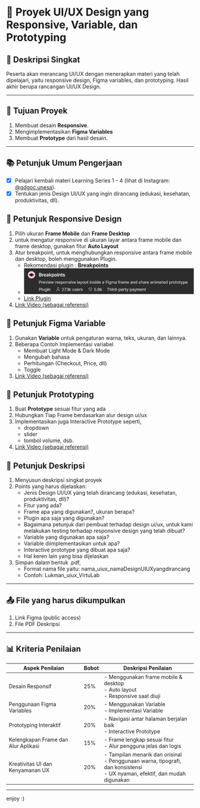 # 📱 Proyek UI/UX Design yang Responsive, Variable, dan Prototyping

## 📝 Deskripsi Singkat
Peserta akan merancang UI/UX dengan menerapkan materi yang telah dipelajari, yaitu responsive design, Figma variables, dan prototyping. Hasil akhir berupa rancangan UI/UX Design.

---

## 🎯 Tujuan Proyek
1. Membuat desain **Responsive**.
2. Mengimplementasikan **Figma Variables**
3. Membuat **Prototype** dari hasil desain.

---

## 📚 Petunjuk Umum Pengerjaan
- [x] Pelajari kembali materi Learning Series 1 – 4 (lihat di Instagram: [@gdgoc.unesa](https://instagram.com/gdgoc.unesa)).
- [x] Tentukan jenis Design UI/UX yang ingin dirancang (edukasi, kesehatan, produktivitas, dll).

## 🎨 Petunjuk Responsive Design
1. Pilih ukuran **Frame Mobile** dan **Frame Desktop**
2. untuk mengatur responsive di ukuran layar antara frame mobile dan frame desktop, gunakan fitur **Auto Layout** 
3. Atur breakpoint, untuk menghubungkan responsive antara frame mobile dan desktop, boleh menggunakan Plugin. 
    - Rekomendasi plugin : **Breakpoints**
    - ![alt text](image.png)
    - [Link Plugin](https://www.figma.com/community/plugin/824289601590456356)
4. [Link Video (sebagai referensi)](https://youtube.com/playlist?list=PLorlSM7MW5c_rT2WQ-I4VMb-EakmYJDxx&si=PF7Uy6prNAzAuGbf)

## 🎨 Petunjuk Figma Variable
1. Gunakan **Variable** untuk pengaturan warna, teks, ukuran, dan lainnya.
2. Beberapa Contoh Implementasi variabel
    - Membuat Light Mode & Dark Mode
    - Mengubah bahasa
    - Perhitungan (Checkout, Price, dll)
    - Toggle
3. [Link Video (sebagai referensi)](https://youtube.com/playlist?list=PLorlSM7MW5c-wHdurDi6ExDdIVE4ZYiJ_&si=MWUvWqYjfRWjvDwu)

## 🌠 Petunjuk Prototyping
1. Buat **Prototype** sesuai fitur yang ada
2. Hubungkan Tiap Frame berdasarkan alur design ui/ux
3. Implementasikan juga Interactive Prototype seperti,
    - dropdown
    - slider
    - tombol volume, dsb.
4. [Link Video (sebagai referensi)](https://youtube.com/playlist?list=PLorlSM7MW5c8DpnRbAQZHXyp5pPjqn3bA&si=6q3MTo-wHbGyLf99)

## 🍃 Petunjuk Deskripsi
1. Menyusun deskripsi singkat proyek
2. Points yang harus dijelaskan:
    - Jenis Design UI/UX yang telah dirancang (edukasi, kesehatan, produktivitas, dll)?
    - Fitur yang ada?
    - Frame apa yang digunakan?, ukuran berapa?
    - Plugin apa saja yang digunakan?
    - Bagaimana petunjuk dari pembuat terhadap design ui/ux, untuk kami melakukan testing terhadap responsive design yang telah dibuat?
    - Variable yang digunakan apa saja?
    - Variable diimplementasikan untuk apa?
    - Interactive prototype yang dibuat apa saja?
    - Hal keren lain yang bisa dijelaskan
3. Simpan dalam bentuk .pdf, 
    - Format nama file yaitu: nama_uiux_namaDesignUIUXyangdirancang
    - Contoh: Lukman_uiux_VirtuLab

---

## 📤 File yang harus dikumpulkan
1. Link Figma (public access)
2. File PDF Deskripsi

---

## 📊 Kriteria Penilaian

| Aspek Penilaian             | Bobot | Deskripsi Penilaian                                               |
|----------------------------|-------|------------------------------------------------------------------|
| Desain Responsif           | 25%   | - Menggunakan frame mobile & desktop<br>- Auto layout<br>- Responsive saat diuji |
| Penggunaan Figma Variables | 20%   | - Menggunakan Variable<br>- Implementasi Variable|
| Prototyping Interaktif     | 20%   | - Navigasi antar halaman berjalan baik<br>- Interactive Prototype<br> |
| Kelengkapan Frame dan Alur Aplikasi | 15% | - Frame lengkap sesuai fitur<br>- Alur pengguna jelas dan logis |
| Kreativitas UI dan Kenyamanan UX   | 20% |  - Tampilan menarik dan orisinal<br>- Penggunaan warna, tipografi, dan konsistensi<br>- UX nyaman, efektif, dan mudah digunakan |

---
enjoy :)